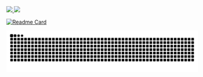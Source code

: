  <div>
  <a href="https://github.com/violiveiradev">
  <img height="180em" src="https://github-readme-stats.vercel.app/api?username=violiveiradev&show_icons=true&theme=github_dark&include_all_commits=true&count_private=true"/>
  <img height="180em" src="https://github-readme-stats.vercel.app/api/top-langs/?username=violiveiradev&layout=compact&langs_count=7&theme=github_dark"/>
</div>

<div>

[![Readme Card](https://github-readme-stats.vercel.app/api/pin/?username=violiveiradev&repo=curso-basico-java)](https://github.com/violiveiradev/curso-basico-java)

</div>
 
<div>
 
  ![Snake animation](https://github.com/violiveiradev/violiveiradev/blob/output/github-contribution-grid-snake.svg)
 
</div>
